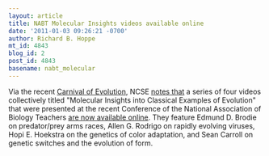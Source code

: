 ```yaml
---
layout: article
title: NABT Molecular Insights videos available online
date: '2011-01-03 09:26:21 -0700'
author: Richard B. Hoppe
mt_id: 4843
blog_id: 2
post_id: 4843
basename: nabt_molecular
---
```

Via the recent [Carnival of Evolution](http://thedispersalofdarwin.wordpress.com/2010/12/31/start-2011-off-with-some-evolution-the-carnival-of-evolution/), NCSE [notes that](http://ncseprojects.org/news/2010/12/molecular-insights-videos-line-006368) a series of four videos collectively titled "Molecular Insights into Classical Examples of Evolution" that were presented at the recent Conference of the National Association of Biology Teachers [are now available online](https://www.nescent.org/media/NABTSymposium2010.php).  They feature Edmund D. Brodie on predator/prey arms races, Allen G. Rodrigo on rapidly evolving viruses, Hopi E. Hoekstra on the genetics of color adaptation, and Sean Carroll on genetic switches and the evolution of form.
